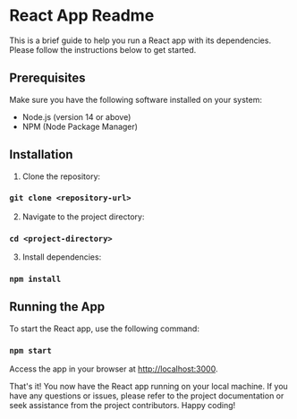 # React App Readme

This is a brief guide to help you run a React app with its dependencies. Please follow the instructions below to get started.

## Prerequisites

Make sure you have the following software installed on your system:

- Node.js (version 14 or above)
- NPM (Node Package Manager)

## Installation

1. Clone the repository:

### `git clone <repository-url>`


2. Navigate to the project directory:

### `cd <project-directory>`


3. Install dependencies:

### `npm install`


## Running the App

To start the React app, use the following command:

### `npm start`


Access the app in your browser at [http://localhost:3000](http://localhost:3000).

That's it! You now have the React app running on your local machine. If you have any questions or issues, please refer to the project documentation or seek assistance from the project contributors. Happy coding!

